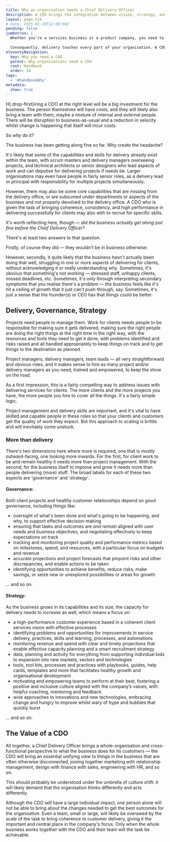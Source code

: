 ```yaml
---
title: Why an organisation needs a Chief Delivery Officer
description: A CDO brings the integration between vision, strategy, and execution that you need to excel.
layout: page.njk
# date: 2025-01-10T12:00:00Z
pending: false
jumbotron: |
  Whether you're a services business or a product company, you need to deliver work for your clients. Often it's the part of the business that your clients experience most closely and, done well, is a foundation stone for your reputation.
  
  Consequently, delivery touches every part of your organisation. A CDO brings the integration between vision, strategy, and execution that you need to excel.
eleventyNavigation:
  key: Why you need a CDO
  parent: Why organisations need a CDO
  root: Handbook
  order: 10
tags:
  - '#handbookWhy'
metadata:
  show: true
---
```


*H*{.drop-first}iring a CDO at the right level will be a big investment for the business. The person themselves will have costs, and they will likely also bring a team with them, maybe a mixture of internal and external people. There will be disruption to business-as-usual and a reduction in velocity whilst change is happening that itself will incur costs.

*So why do it?*

The business has been getting along fine so far. Why create the headache?

It's likely that some of the capabilities and skills for delivery already exist within the team, with scrum masters and delivery managers overseeing projects, and technical architects or senior designers who lead aspects of work and can deputise for delivering projects if needs be. Larger organisations may even have people in fairly senior roles, as a delivery lead or principal with responsibility for multiple projects simultaneously.

However, there may also be some core capabilities that are missing from the delivery office, or are subsumed under departments or aspects of the business and not properly devolved to the delivery office. A CDO who is given the task of bringing coherence, consistency, and high performance in delivering successfully for clients may also with to recruit for specific skills.

It's worth reflecting here, though — *did the business actually get along just fine before the Chief Delivery Officer?*

There's at least two answers to that question.

Firstly, of course they did — they wouldn’t be in business otherwise.

However, secondly, it quite likely that the business hasn't actually been doing that well, struggling in one or more aspects of delivering for clients, without acknowledging it or really understanding why. Sometimes, it's obvious that something's not working — stressed staff, unhappy clients, missed deadlines, etc. Sometimes, it's only through interpreting secondary symptoms that you realise there's a problem — the business feels like it's hit a ceiling of growth that it just can't push through, say. Sometimes, it's just a sense that the founder(s) or CEO has that things could be better.

## Delivery, Governance, Strategy

Projects need people to manage them. Work for clients needs people to be responsible for making sure it gets delivered, making sure the right people are doing the right things at the right time in the right way, with the resources and tools they need to get it done, with problems identified and risks raised and all handled appropriately to keep things on track and to get things to the destination as planned.

Project managers, delivery managers, team leads — all very straightforward and obvious roles, and it makes sense to hire as many project and/or delivery managers as you need, trained and empowered, to keep the show on the road.

As a first impression, this is a fairly compelling way to address issues with delivering services for clients. The more clients and the more projects you have, the more people you hire to cover all the things. It's a fairly simple logic.

Project management and delivery skills are important, and it's vital to have skilled and capable people in these roles so that your clients and customers get the quality of work they expect. But this approach to scaling is brittle and will inevitably come unstuck.

### More than delivery

There's two dimensions here where more is required, one that is mostly outward-facing, one looking more inwards. For the first, for client work to be and remain healthy it needs more than project management. With the second, for the business itself to improve and grow it needs more than people delivering (more) stuff. The broad labels for each of these two aspects are 'governance' and 'strategy'.

#### Governance:

Both client projects and healthy customer relationships depend on good governance, including things like:

- oversight of what's been done and what's going to be happening, and why, to support effective decision-making
- ensuring that tasks and outcomes are *and remain* aligned with user needs and business objectives, and negotiating effectively to keep expectations on track
- tracking and monitoring project quality and performance metrics based on milestones, spend, and resources, with a particular focus on budgets and revenue
- accurate projections and project forecasts that pinpoint risks and other discrepancies, and enable actions to be taken
- identifying opportunities to achieve benefits, reduce risks, make savings, or seize new or unexplored possibilities or areas for growth

… and so on.

#### Strategy:

As the business grows in its capabilities and its size, the capacity for delivery needs to increase as well, which means a focus on:

- a high-performance customer experience based in a coherent client services vision with effective processes
- identifying problems and opportunities for improvements in service delivery, practices, skills and learning, processes, and automations
- monitoring revenue and spend with clear and timely projections that enable effective capacity planning and a smart recruitment strategy
- data, planning and activity for everything from supporting individual bids to expansion into new markets, sectors and technologies
- tools, tool kits, processes and practices with playbooks, guides, help cards, templates and more that facilitates healthy growth and organisational development
- motivating and empowering teams to perform at their best, fostering a positive and inclusive culture aligned with the company’s values, with helpful coaching, mentoring and feedback
- wise approaches to innovations and new technologies, embracing change and hungry to improve whilst wary of hype and bubbles that quickly burst

… and so on.

## The Value of a CDO

All together, a Chief Delivery Officer brings a whole-organisation and cross-functional perspective to what the business does for its customers — the CDO will bring an essential unifying view to things in the business that are often otherwise disconnected, joining together marketing with relationship management, design with finance with sales, engineering with HR, and so on.

This should probably be understood under the umbrella of culture shift: it will likely demand that the organisation thinks differently and acts differently.

Although the CDO will have a large individual impact, one person alone will not be able to bring about the changes needed to get the best outcomes for the organisation. Even a team, small or large, will likely be overawed by the scale of the task to bring coherence to customer delivery, giving it the important and central place in the company's focus. Only when the whole business works together with the CDO and their team will the task be achievable.
